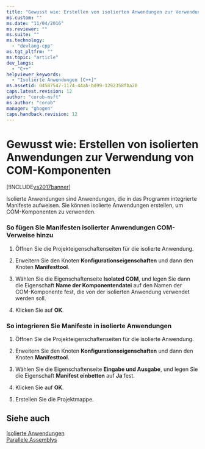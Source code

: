 ```yaml
---
title: "Gewusst wie: Erstellen von isolierten Anwendungen zur Verwendung von COM-Komponenten | Microsoft Docs"
ms.custom: ""
ms.date: "11/04/2016"
ms.reviewer: ""
ms.suite: ""
ms.technology: 
  - "devlang-cpp"
ms.tgt_pltfrm: ""
ms.topic: "article"
dev_langs: 
  - "C++"
helpviewer_keywords: 
  - "Isolierte Anwendungen [C++]"
ms.assetid: 04587547-1174-44ab-bd99-1292358fba20
caps.latest.revision: 12
author: "corob-msft"
ms.author: "corob"
manager: "ghogen"
caps.handback.revision: 12
---
```

# Gewusst wie: Erstellen von isolierten Anwendungen zur Verwendung von COM-Komponenten
[!INCLUDE[vs2017banner](../assembler/inline/includes/vs2017banner.md)]

Isolierte Anwendungen sind Anwendungen, die in das Programm integrierte Manifeste aufweisen.  Sie können isolierte Anwendungen erstellen, um COM\-Komponenten zu verwenden.  
  
### So fügen Sie Manifesten isolierter Anwendungen COM\-Verweise hinzu  
  
1.  Öffnen Sie die Projekteigenschaftenseiten für die isolierte Anwendung.  
  
2.  Erweitern Sie den Knoten **Konfigurationseigenschaften** und dann den Knoten **Manifesttool**.  
  
3.  Wählen Sie die Eigenschaftenseite **Isolated COM**, und legen Sie dann die Eigenschaft **Name der Komponentendatei** auf den Namen der COM\-Komponente fest, die von der isolierten Anwendung verwendet werden soll.  
  
4.  Klicken Sie auf **OK**.  
  
### So integrieren Sie Manifeste in isolierte Anwendungen  
  
1.  Öffnen Sie die Projekteigenschaftenseiten für die isolierte Anwendung.  
  
2.  Erweitern Sie den Knoten **Konfigurationseigenschaften** und dann den Knoten **Manifesttool**.  
  
3.  Wählen Sie die Eigenschaftenseite **Eingabe und Ausgabe**, und legen Sie die Eigenschaft **Manifest einbetten** auf **Ja** fest.  
  
4.  Klicken Sie auf **OK**.  
  
5.  Erstellen Sie die Projektmappe.  
  
## Siehe auch  
 [Isolierte Anwendungen](http://msdn.microsoft.com/library/aa375190)   
 [Parallele Assemblys](_win32_side_by_side_assemblies)